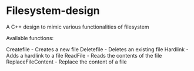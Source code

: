 # Filesystem-design
A C++ design to mimic various functionalities of filesystem

Available functions:

Createfile - Creates a new file
Deletefile - Deletes an existing file
Hardlink - Adds a hardlink to a file
ReadFile - Reads the contents of the file
ReplaceFileContent - Replace the content of a file
